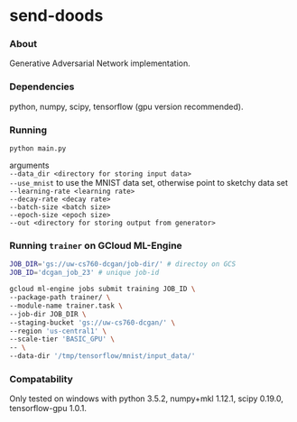# send-doods

### About
Generative Adversarial Network implementation.

### Dependencies
python, numpy, scipy, tensorflow (gpu version recommended).

### Running
`python main.py`

arguments <br />
`--data_dir <directory for storing input data>` <br />
`--use_mnist` to use the MNIST data set, otherwise point to sketchy data set <br />
`--learning-rate <learning rate>` <br />
`--decay-rate <decay rate>` <br />
`--batch-size <batch size>` <br />
`--epoch-size <epoch size>` <br />
`--out <directory for storing output from generator>` <br />

### Running `trainer` on GCloud ML-Engine

```bash
JOB_DIR='gs://uw-cs760-dcgan/job-dir/' # directoy on GCS
JOB_ID='dcgan_job_23' # unique job-id

gcloud ml-engine jobs submit training JOB_ID \
--package-path trainer/ \
--module-name trainer.task \
--job-dir JOB_DIR \
--staging-bucket 'gs://uw-cs760-dcgan/' \
--region 'us-central1' \
--scale-tier 'BASIC_GPU' \
-- \
--data-dir '/tmp/tensorflow/mnist/input_data/'
```

### Compatability
Only tested on windows with python 3.5.2, numpy+mkl 1.12.1, scipy 0.19.0, tensorflow-gpu 1.0.1.
